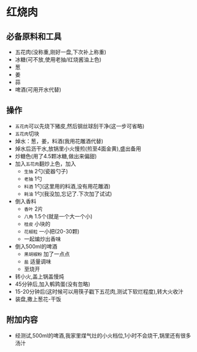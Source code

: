 # 红烧肉

## 必备原料和工具  

- 五花肉(没称重,刚好一盘,下次补上称重)
- 冰糖(可不放,使用老抽/红烧酱油上色)
- 葱
- 姜
- 蒜
- 啤酒(可用开水代替)

## 操作

- `五花肉`可以先烧下猪皮,然后钢丝球刮干净(这一步可省略)
- `五花肉`切块
- 焯水：葱，姜，料酒(我用花雕酒代替)
- 焯水后沥干水,放锅里小火慢煎(煎至4面金黄),盛出备用
- 炒糖色(用了4.5颗冰糖,做出来偏甜)
- 加入`五花肉`翻炒上色，加入
    - `生抽` 2勺(瓷器勺子)
    - `老抽` 1勺
    - `料酒` 1勺(这里用的料酒,没有用花雕酒)
    - `耗油` 1勺(我没加,忘记了.下次加了试试)
- 倒入香料
    - `香叶` 2片
    - `八角` 1.5个(就是一个大一个小)
    - `桂皮` 小块的
    - `花椒粒` 一小把(20-30颗)
    - 一起煸炒出香味
- 倒入500ml的啤酒
  - `黑胡椒粉` 加了一点点
  - `盐` 适量调味
  - 至烧开
- 转小火,盖上锅盖慢炖
- 45分钟后,加入鹌鹑蛋(没有忽略)
- 15-20分钟后(这时候可以用筷子戳下五花肉,测试下软烂程度),转大火收汁
- 装盘,撒上葱花-干饭

## 附加内容
- 经测试,500ml的啤酒,我家里煤气灶的小火档位,1小时不会烧干,锅里还有很多汤汁